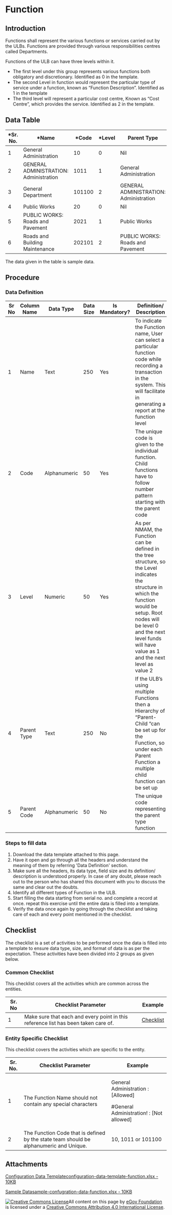 # Function

## Introduction <a href="#introduction" id="introduction"></a>

Functions shall represent the various functions or services carried out by the ULBs. Functions are provided through various responsibilities centres called Departments.

Functions of the ULB can have three levels within it.

* The first level under this group represents various functions both obligatory and discretionary. Identified as 0 in the template.
* The second Level in function would represent the particular type of service under a function, known as “Function Description”. Identified as 1 in the template
* The third level will represent a particular cost centre, Known as “Cost Centre”, which provides the service. Identified as 2 in the template.

## Data Table <a href="#data-table" id="data-table"></a>

| \*Sr. No. | \*Name                                 | \*Code | \*Level | Parent Type                            | Parent Code |
| --------- | -------------------------------------- | ------ | ------- | -------------------------------------- | ----------- |
| 1         | General Administration                 | 10     | 0       | Nil                                    | Nil         |
| 2         | GENERAL ADMINISTRATION: Administration | 1011   | 1       | General Administration                 | 10          |
| 3         | General Department                     | 101100 | 2       | GENERAL ADMINISTRATION: Administration | 1011        |
| 4         | Public Works                           | 20     | 0       | Nil                                    | Nil         |
| 5         | PUBLIC WORKS: Roads and Pavement       | 2021   | 1       | Public Works                           | 20          |
| 6         | Roads and Building Maintenance         | 202101 | 2       | PUBLIC WORKS: Roads and Pavement       | 2021        |

The data given in the table is sample data.

## Procedure <a href="#procedure" id="procedure"></a>

### Data Definition <a href="#data-definition" id="data-definition"></a>

| Sr No | Column Name | Data Type    | Data Size | Is Mandatory? | Definition/ Description                                                                                                                                                                                                                           |
| ----- | ----------- | ------------ | --------- | ------------- | ------------------------------------------------------------------------------------------------------------------------------------------------------------------------------------------------------------------------------------------------- |
| 1     | Name        | Text         | 250       | Yes           | To indicate the Function name, User can select a particular function code while recording a transaction in the system. This will facilitate in generating a report at the function level                                                          |
| 2     | Code        | Alphanumeric | 50        | Yes           | The unique code is given to the individual function. Child functions have to follow number pattern starting with the parent code                                                                                                                  |
| 3     | Level       | Numeric      | 50        | Yes           | As per NMAM, the Function can be defined in the tree structure, so the Level indicates the structure in which the function would be setup. Root nodes will be level 0 and the next level funds will have value as 1 and the next level as value 2 |
| 4     | Parent Type | Text         | 250       | No            | If the ULB’s using multiple Functions then a Hierarchy of “Parent-Child “can be set up for the Function, so under each Parent Function a multiple child function can be set up                                                                    |
| 5     | Parent Code | Alphanumeric | 50        | No            | The unique code representing the parent type function                                                                                                                                                                                             |

### Steps to fill data <a href="#steps-to-fill-data" id="steps-to-fill-data"></a>

1. Download the data template attached to this page.
2. Have it open and go through all the headers and understand the meaning of them by referring 'Data Definition' section.
3. Make sure all the headers, its data type, field size and its definition/ description is understood properly. In case of any doubt, please reach out to the person who has shared this document with you to discuss the same and clear out the doubts.
4. Identify all different types of Function in the ULB.
5. Start filling the data starting from serial no. and complete a record at once. repeat this exercise until the entire data is filled into a template.
6. Verify the data once again by going through the checklist and taking care of each and every point mentioned in the checklist.

## Checklist <a href="#checklist" id="checklist"></a>

The checklist is a set of activities to be performed once the data is filled into a template to ensure data type, size, and format of data is as per the expectation. These activities have been divided into 2 groups as given below.

### Common Checklist <a href="#common-checklist" id="common-checklist"></a>

This checklist covers all the activities which are common across the entities.

| Sr. No | Checklist Parameter                                                                | Example                                                                                                                      |
| ------ | ---------------------------------------------------------------------------------- | ---------------------------------------------------------------------------------------------------------------------------- |
| 1      | Make sure that each and every point in this reference list has been taken care of. | ​[Checklist](https://docs.digit.org/configure-digit/configuring-master-data-templates/module-setup/common-config/checklist)​ |

### Entity Specific Checklist <a href="#entity-specific-checklist" id="entity-specific-checklist"></a>

This checklist covers the activities which are specific to the entity.

| Sr. No. | Checklist Parameter                                                                    | Example                                                                                  |
| ------- | -------------------------------------------------------------------------------------- | ---------------------------------------------------------------------------------------- |
| 1       | The Function Name should not contain any special characters                            | <p>General Administration : [Allowed]</p><p>#General Administration! : [Not allowed]</p> |
| 2       | The Function Code that is defined by the state team should be alphanumeric and Unique. | 10, 1011 or 101100                                                                       |

## Attachments <a href="#attachments" id="attachments"></a>

[Configuration Data Templateconfiguration-data-template-function.xlsx - 10KB](https://firebasestorage.googleapis.com/v0/b/gitbook-28427.appspot.com/o/assets%2F-MERG\_iQW5oN4ukgXP8K%2Fsync%2F69336db3791d249000a0456d4a9dfdeea18b4218.xlsx?generation=1602050612969897\&alt=media)

[Sample Datasample-confugration-data-function.xlsx - 10KB](https://firebasestorage.googleapis.com/v0/b/gitbook-28427.appspot.com/o/assets%2F-MERG\_iQW5oN4ukgXP8K%2Fsync%2F66930cfe921b19bf32bd056c8dc5508b8f256533.xlsx?generation=1602050612991349\&alt=media)

[![Creative Commons License](https://i.creativecommons.org/l/by/4.0/80x15.png)](http://creativecommons.org/licenses/by/4.0/)All content on this page by [eGov Foundation ](https://egov.org.in)is licensed under a [Creative Commons Attribution 4.0 International License](http://creativecommons.org/licenses/by/4.0/).

